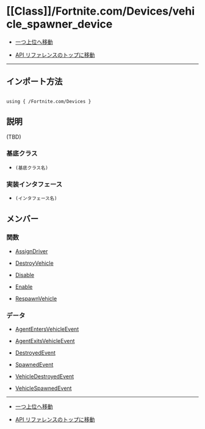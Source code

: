 # [[Class]]/Fortnite.com/Devices/vehicle_spawner_device

- [一つ上位へ移動](../main.md)

- [API リファレンスのトップに移動](/main.md)

---

## インポート方法

```verse

using { /Fortnite.com/Devices }

```

## 説明

(TBD)

### 基底クラス

- `(基底クラス名)`

### 実装インタフェース

- `(インタフェース名)`

## メンバー

### 関数

- [AssignDriver](./F_AssignDriver/main.md)

- [DestroyVehicle](./F_DestroyVehicle/main.md)

- [Disable](./F_Disable/main.md)

- [Enable](./F_Enable/main.md)

- [RespawnVehicle](./F_RespawnVehicle/main.md)

### データ

- [AgentEntersVehicleEvent](./D_AgentEntersVehicleEvent/main.md)

- [AgentExitsVehicleEvent](./D_AgentExitsVehicleEvent/main.md)

- [DestroyedEvent](./D_DestroyedEvent/main.md)

- [SpawnedEvent](./D_SpawnedEvent/main.md)

- [VehicleDestroyedEvent](./D_VehicleDestroyedEvent/main.md)

- [VehicleSpawnedEvent](./D_VehicleSpawnedEvent/main.md)

---

- [一つ上位へ移動](../main.md)

- [API リファレンスのトップに移動](/main.md)
